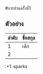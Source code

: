 #การบ้านครั้งที่1

## ตัวอย่าง

ลำดับ  |  ชื่อสกุล
----- |  ----
1     |  เด็ก
2     |
      
:+1 :sparks






































































































